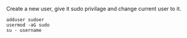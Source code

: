 Create a new user, give it sudo privilage and change current user to it.

```shell
adduser sudoer
usermod -aG sudo
su - username
```
